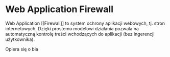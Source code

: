 # Web Application Firewall
Web Application [[Firewall]] to system ochrony aplikacji webowych, tj. stron internetowych. Dzięki prostemu modelowi działania pozwala na automatyczną kontrolę treści wchodzących do aplikacji (bez ingerencji użytkownika).

Opiera się o bia